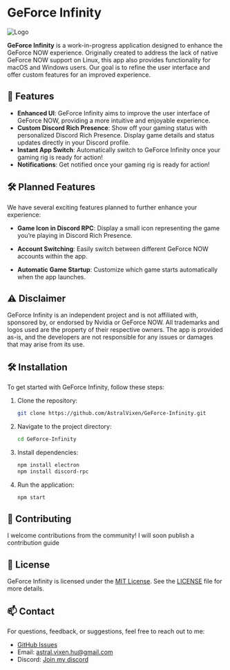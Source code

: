 # GeForce Infinity
![Logo](assets/resources/infinity_promoimg.png)


**GeForce Infinity** is a work-in-progress application designed to enhance the GeForce NOW experience. Originally created to address the lack of native GeForce NOW support on Linux, this app also provides functionality for macOS and Windows users. Our goal is to refine the user interface and offer custom features for an improved experience.

## 🚀 **Features**

- **Enhanced UI**: GeForce Infinity aims to improve the user interface of GeForce NOW, providing a more intuitive and enjoyable experience.
- **Custom Discord Rich Presence**: Show off your gaming status with personalized Discord Rich Presence. Display game details and status updates directly in your Discord profile.
- **Instant App Switch**: Automatically switch to GeForce Infinity once your gaming rig is ready for action!
- **Notifications**: Get notified once your gaming rig is ready for action!

## 🛠️ **Planned Features**

We have several exciting features planned to further enhance your experience:

- **Game Icon in Discord RPC**: Display a small icon representing the game you’re playing in Discord Rich Presence.
  
- **Account Switching**: Easily switch between different GeForce NOW accounts within the app.
  
- **Automatic Game Startup**: Customize which game starts automatically when the app launches.
  
## ⚠️ **Disclaimer**

GeForce Infinity is an independent project and is not affiliated with, sponsored by, or endorsed by Nvidia or GeForce NOW. All trademarks and logos used are the property of their respective owners. The app is provided as-is, and the developers are not responsible for any issues or damages that may arise from its use.

## 🛠️ **Installation**

To get started with GeForce Infinity, follow these steps:

1. Clone the repository:
    ```bash
    git clone https://github.com/AstralVixen/GeForce-Infinity.git
    ```

2. Navigate to the project directory:
    ```bash
    cd GeForce-Infinity
    ```

3. Install dependencies:
    ```bash
    npm install electron
    npm install discord-rpc
    ```

4. Run the application:
    ```bash
    npm start
    ```

## 💬 **Contributing**

I welcome contributions from the community! I will soon publish a contribution guide

## 📜 **License**

GeForce Infinity is licensed under the [MIT License](LICENSE). See the [LICENSE](LICENSE) file for more details.

## 📫 **Contact**

For questions, feedback, or suggestions, feel free to reach out to me:

- [GitHub Issues](https://github.com/AstralVixen/GeForce-Infinity/issues)
- Email: [astral.vixen.hu@gmail.com](mailto:astral.vixen.hu@gmail.com)
- Discord: [Join my discord](https://discord.gg/p5vRgQwZ9K)
